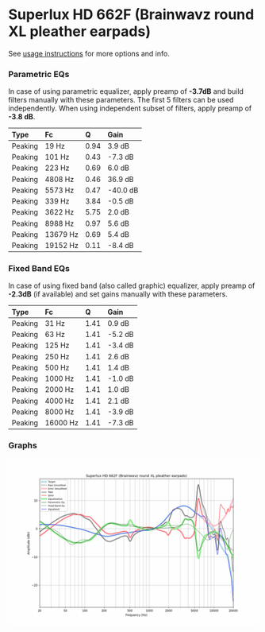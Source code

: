 # Superlux HD 662F (Brainwavz round XL pleather earpads)
See [usage instructions](https://github.com/jaakkopasanen/AutoEq#usage) for more options and info.

### Parametric EQs
In case of using parametric equalizer, apply preamp of **-3.7dB** and build filters manually
with these parameters. The first 5 filters can be used independently.
When using independent subset of filters, apply preamp of **-3.8 dB**.

| Type    | Fc       |    Q | Gain     |
|:--------|:---------|:-----|:---------|
| Peaking | 19 Hz    | 0.94 | 3.9 dB   |
| Peaking | 101 Hz   | 0.43 | -7.3 dB  |
| Peaking | 223 Hz   | 0.69 | 6.0 dB   |
| Peaking | 4808 Hz  | 0.46 | 36.9 dB  |
| Peaking | 5573 Hz  | 0.47 | -40.0 dB |
| Peaking | 339 Hz   | 3.84 | -0.5 dB  |
| Peaking | 3622 Hz  | 5.75 | 2.0 dB   |
| Peaking | 8988 Hz  | 0.97 | 5.6 dB   |
| Peaking | 13679 Hz | 0.69 | 5.4 dB   |
| Peaking | 19152 Hz | 0.11 | -8.4 dB  |

### Fixed Band EQs
In case of using fixed band (also called graphic) equalizer, apply preamp of **-2.3dB**
(if available) and set gains manually with these parameters.

| Type    | Fc       |    Q | Gain    |
|:--------|:---------|:-----|:--------|
| Peaking | 31 Hz    | 1.41 | 0.9 dB  |
| Peaking | 63 Hz    | 1.41 | -5.2 dB |
| Peaking | 125 Hz   | 1.41 | -3.4 dB |
| Peaking | 250 Hz   | 1.41 | 2.6 dB  |
| Peaking | 500 Hz   | 1.41 | 1.4 dB  |
| Peaking | 1000 Hz  | 1.41 | -1.0 dB |
| Peaking | 2000 Hz  | 1.41 | 1.0 dB  |
| Peaking | 4000 Hz  | 1.41 | 2.1 dB  |
| Peaking | 8000 Hz  | 1.41 | -3.9 dB |
| Peaking | 16000 Hz | 1.41 | -7.3 dB |

### Graphs
![](./Superlux%20HD%20662F%20(Brainwavz%20round%20XL%20pleather%20earpads).png)